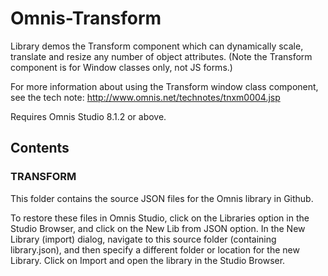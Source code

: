 # Omnis-Transform
Library demos the Transform component which can dynamically scale, translate and resize any number of object attributes. (Note the Transform component is for Window classes only, not JS forms.)

For more information about using the Transform window class component, see the tech note: http://www.omnis.net/technotes/tnxm0004.jsp

Requires Omnis Studio 8.1.2 or above.

## Contents
### TRANSFORM
This folder contains the source JSON files for the Omnis library in Github. 

To restore these files in Omnis Studio, click on the Libraries option in the Studio Browser, and click on the New Lib from JSON option. In the New Library (import) dialog, navigate to this source folder (containing library.json), and then specify a different folder or location for the new Library. Click on Import and open the library in the Studio Browser. 

